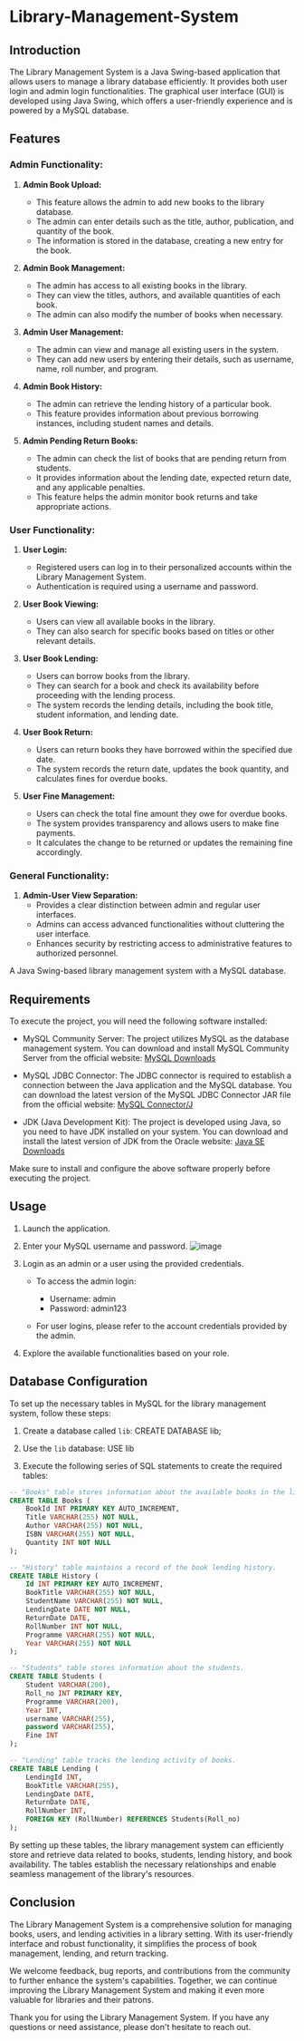 # Library-Management-System
## Introduction
The Library Management System is a Java Swing-based application that allows users to manage a library database efficiently. It provides both user login and admin login functionalities. The graphical user interface (GUI) is developed using Java Swing, which offers a user-friendly experience and is powered by a MySQL database.

## Features

### Admin Functionality:
1) **Admin Book Upload:**
   - This feature allows the admin to add new books to the library database.
   - The admin can enter details such as the title, author, publication, and quantity of the book.
   - The information is stored in the database, creating a new entry for the book.

2) **Admin Book Management:**
   - The admin has access to all existing books in the library.
   - They can view the titles, authors, and available quantities of each book.
   - The admin can also modify the number of books when necessary.

3) **Admin User Management:**
   - The admin can view and manage all existing users in the system.
   - They can add new users by entering their details, such as username, name, roll number, and program.

4) **Admin Book History:**
   - The admin can retrieve the lending history of a particular book.
   - This feature provides information about previous borrowing instances, including student names and details.

5) **Admin Pending Return Books:**
   - The admin can check the list of books that are pending return from students.
   - It provides information about the lending date, expected return date, and any applicable penalties.
   - This feature helps the admin monitor book returns and take appropriate actions.

### User Functionality:
1) **User Login:**
   - Registered users can log in to their personalized accounts within the Library Management System.
   - Authentication is required using a username and password.

2) **User Book Viewing:**
   - Users can view all available books in the library.
   - They can also search for specific books based on titles or other relevant details.

3) **User Book Lending:**
   - Users can borrow books from the library.
   - They can search for a book and check its availability before proceeding with the lending process.
   - The system records the lending details, including the book title, student information, and lending date.

4) **User Book Return:**
   - Users can return books they have borrowed within the specified due date.
   - The system records the return date, updates the book quantity, and calculates fines for overdue books.

5) **User Fine Management:**
   - Users can check the total fine amount they owe for overdue books.
   - The system provides transparency and allows users to make fine payments.
   - It calculates the change to be returned or updates the remaining fine accordingly.

### General Functionality:
1) **Admin-User View Separation:**
   - Provides a clear distinction between admin and regular user interfaces.
   - Admins can access advanced functionalities without cluttering the user interface.
   - Enhances security by restricting access to administrative features to authorized personnel.

A Java Swing-based library management system with a MySQL database.

## Requirements

To execute the project, you will need the following software installed:

- MySQL Community Server: The project utilizes MySQL as the database management system. You can download and install MySQL Community Server from the official website: [MySQL Downloads](https://dev.mysql.com/downloads/)

- MySQL JDBC Connector: The JDBC connector is required to establish a connection between the Java application and the MySQL database. You can download the latest version of the MySQL JDBC Connector JAR file from the official website: [MySQL Connector/J](https://dev.mysql.com/downloads/connector/j/)

- JDK (Java Development Kit): The project is developed using Java, so you need to have JDK installed on your system. You can download and install the latest version of JDK from the Oracle website: [Java SE Downloads](https://www.oracle.com/java/technologies/javase-jdk11-downloads.html)

Make sure to install and configure the above software properly before executing the project.


## Usage

1. Launch the application.

2. Enter your MySQL username and password.
 ![image](https://github.com/abhayjit07/Library-Management-System/assets/100589347/c07877dc-801b-40e4-9a5b-fc39fe3d30b1)


3. Login as an admin or a user using the provided credentials.

   - To access the admin login:
     - Username: admin
     - Password: admin123

   - For user logins, please refer to the account credentials provided by the admin.

4. Explore the available functionalities based on your role.


## Database Configuration

To set up the necessary tables in MySQL for the library management system, follow these steps:

1. Create a database called `lib`:
CREATE DATABASE lib;
2. Use the `lib` database:
USE lib

3. Execute the following series of SQL statements to create the required tables:

```sql
-- "Books" table stores information about the available books in the library.
CREATE TABLE Books (
    BookId INT PRIMARY KEY AUTO_INCREMENT,
    Title VARCHAR(255) NOT NULL,
    Author VARCHAR(255) NOT NULL,
    ISBN VARCHAR(255) NOT NULL,
    Quantity INT NOT NULL
);

-- "History" table maintains a record of the book lending history.
CREATE TABLE History (
    Id INT PRIMARY KEY AUTO_INCREMENT,
    BookTitle VARCHAR(255) NOT NULL,
    StudentName VARCHAR(255) NOT NULL,
    LendingDate DATE NOT NULL,
    ReturnDate DATE,
    RollNumber INT NOT NULL,
    Programme VARCHAR(255) NOT NULL,
    Year VARCHAR(255) NOT NULL
);

-- "Students" table stores information about the students.
CREATE TABLE Students (
    Student VARCHAR(200),
    Roll_no INT PRIMARY KEY,
    Programme VARCHAR(200),
    Year INT,
    username VARCHAR(255),
    password VARCHAR(255),
    Fine INT
);

-- "Lending" table tracks the lending activity of books.
CREATE TABLE Lending (
    LendingId INT,
    BookTitle VARCHAR(255),
    LendingDate DATE,
    ReturnDate DATE,
    RollNumber INT,
    FOREIGN KEY (RollNumber) REFERENCES Students(Roll_no)
);
```
By setting up these tables, the library management system can efficiently store and retrieve data related to books, students, lending history, and book availability. The tables establish the necessary relationships and enable seamless management of the library's resources.

## Conclusion

The Library Management System is a comprehensive solution for managing books, users, and lending activities in a library setting. With its user-friendly interface and robust functionality, it simplifies the process of book management, lending, and return tracking.

We welcome feedback, bug reports, and contributions from the community to further enhance the system's capabilities. Together, we can continue improving the Library Management System and making it even more valuable for libraries and their patrons.

Thank you for using the Library Management System. If you have any questions or need assistance, please don't hesitate to reach out.

